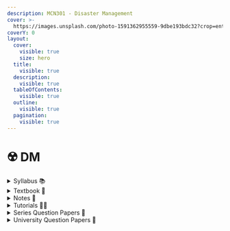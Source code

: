 ```yaml
---
description: MCN301 - Disaster Management
cover: >-
  https://images.unsplash.com/photo-1591362955559-9dbe193bdc32?crop=entropy&cs=srgb&fm=jpg&ixid=M3wxOTcwMjR8MHwxfHNlYXJjaHw3fHxmbG9vZHxlbnwwfHx8fDE3MTkwNTI5NzF8MA&ixlib=rb-4.0.3&q=85
coverY: 0
layout:
  cover:
    visible: true
    size: hero
  title:
    visible: true
  description:
    visible: true
  tableOfContents:
    visible: true
  outline:
    visible: true
  pagination:
    visible: true
---
```


# ☢️ DM

<details>

<summary>Syllabus 📚</summary>

[MCN301](https://drive.google.com/file/d/1zyt6QnDBJPU_7WlP2bPwkAwkHk1tP6AS/view?usp=drive_link)👈

</details>

<details>

<summary>Textbook 📖</summary>

[DM Textbook](https://drive.google.com/drive/folders/15vydPdXNYJ7c32zOD6N6J4U1mHCaSLP7?usp=drive_link)👈

</details>

<details>

<summary>Notes 📒</summary>

[DM Notes](https://drive.google.com/drive/folders/1omwxKhi3WFj5yjJaawcFcqvv8U852UZB?usp=drive_link)👈

</details>

<details>

<summary>Tutorials 🧑‍🏫</summary>

[Important Topics - Edutrickz by Hingston](https://www.youtube.com/live/i4OtFPArFjY?feature=shared\&t=656) 👈

</details>

<details>

<summary>Series Question Papers 📃</summary>

[DM Series QPs](https://drive.google.com/drive/folders/1n5dq0jzfuDAT4D9ff7DIQQ6Btff4OJHU)👈

</details>

<details>

<summary>University Question Papers 📄</summary>

[DM PYQs](https://drive.google.com/drive/folders/1bW9JGSphfq6zxhV334_LTyuvp0R9oVUN?usp=drive_link) 👈

</details>
